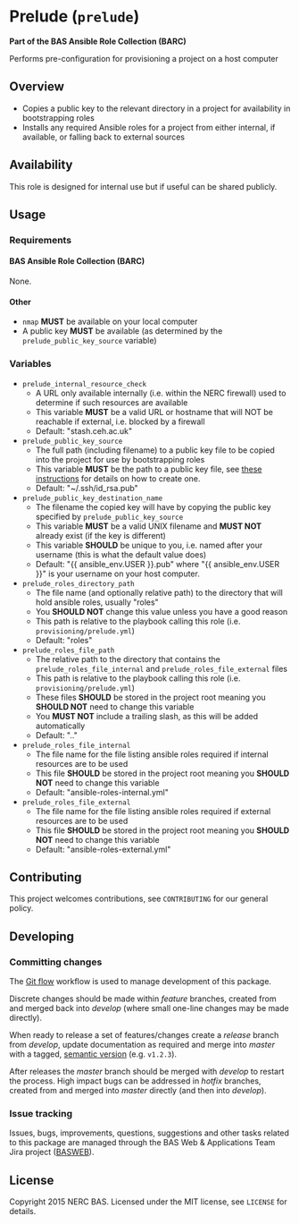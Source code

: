 # Prelude (`prelude`)

**Part of the BAS Ansible Role Collection (BARC)**

Performs pre-configuration for provisioning a project on a host computer

## Overview

* Copies a public key to the relevant directory in a project for availability in bootstrapping roles
* Installs any required Ansible roles for a project from either internal, if available, or falling back to external sources

## Availability

This role is designed for internal use but if useful can be shared publicly.

## Usage

### Requirements

#### BAS Ansible Role Collection (BARC)

None.

#### Other

* `nmap` **MUST** be available on your local computer
* A public key **MUST** be available (as determined by the `prelude_public_key_source` variable)

### Variables

* `prelude_internal_resource_check`
    * A URL only available internally (i.e. within the NERC firewall) used to determine if such resources are available
    * This variable **MUST** be a valid URL or hostname that will NOT be reachable if external, i.e. blocked by a firewall
    * Default: "stash.ceh.ac.uk"
* `prelude_public_key_source`
    * The full path (including filename) to a public key file to be copied into the project for use by bootstrapping roles
    * This variable **MUST** be the path to a public key file, see 
    [these instructions](https://help.github.com/articles/generating-ssh-keys/) for details on how to create one.
    * Default: "~/.ssh/id_rsa.pub"
* `prelude_public_key_destination_name`
    * The filename the copied key will have by copying the public key specified by `prelude_public_key_source`
    * This variable **MUST** be a valid UNIX filename and **MUST NOT** already exist (if the key is different)
    * This variable **SHOULD** be unique to you, i.e. named after your username (this is what the default value does)
    * Default: "{{ ansible_env.USER }}.pub" where "{{ ansible_env.USER }}" is your username on your host computer.
* `prelude_roles_directory_path`
    * The file name (and optionally relative path) to the directory that will hold ansible roles, usually "roles"
    * You **SHOULD NOT** change this value unless you have a good reason
    * This path is relative to the playbook calling this role (i.e. `provisioning/prelude.yml`)
    * Default: "roles"
* `prelude_roles_file_path`
    * The relative path to the directory that contains the `prelude_roles_file_internal` and `prelude_roles_file_external` files
    * This path is relative to the playbook calling this role (i.e. `provisioning/prelude.yml`)
    * These files **SHOULD** be stored in the project root meaning you **SHOULD NOT** need to change this variable
    * You **MUST NOT** include a trailing slash, as this will be added automatically
    * Default: ".."
* `prelude_roles_file_internal`
    * The file name for the file listing ansible roles required if internal resources are to be used
    * This file **SHOULD** be stored in the project root meaning you **SHOULD NOT** need to change this variable
    * Default: "ansible-roles-internal.yml"
* `prelude_roles_file_external`
    * The file name for the file listing ansible roles required if external resources are to be used
    * This file **SHOULD** be stored in the project root meaning you **SHOULD NOT** need to change this variable
    * Default: "ansible-roles-external.yml"

## Contributing

This project welcomes contributions, see `CONTRIBUTING` for our general policy.

## Developing

### Committing changes

The [Git flow](https://www.atlassian.com/git/tutorials/comparing-workflows/gitflow-workflow/) workflow is used to 
manage development of this package.

Discrete changes should be made within *feature* branches, created from and merged back into *develop* 
(where small one-line changes may be made directly).

When ready to release a set of features/changes create a *release* branch from *develop*, update documentation as 
required and merge into *master* with a tagged, [semantic version](http://semver.org/) (e.g. `v1.2.3`).

After releases the *master* branch should be merged with *develop* to restart the process. High impact bugs can be 
addressed in *hotfix* branches, created from and merged into *master* directly (and then into *develop*).

### Issue tracking

Issues, bugs, improvements, questions, suggestions and other tasks related to this package are managed through the 
BAS Web & Applications Team Jira project ([BASWEB](https://jira.ceh.ac.uk/browse/BASWEB)).

## License

Copyright 2015 NERC BAS. Licensed under the MIT license, see `LICENSE` for details.
